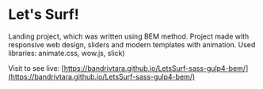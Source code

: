 # Let's Surf! 
Landing project, which was written using BEM method. 
Project made with responsive web design, sliders and modern templates with animation. 
Used libraries: animate.css, wow.js, slick)

Visit to see live: [https://bandrivtara.github.io/LetsSurf-sass-gulp4-bem/](https://bandrivtara.github.io/LetsSurf-sass-gulp4-bem/)
